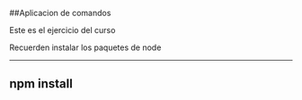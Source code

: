 ##Aplicacion de comandos

Este es el ejercicio del curso

Recuerden instalar los paquetes de node

---------------
npm install
---------------